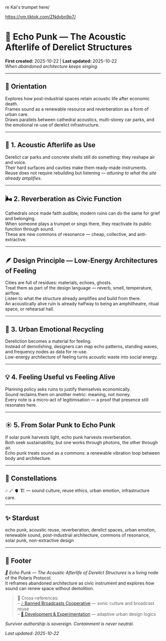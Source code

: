re Kai's trumpet here/ 

https://vm.tiktok.com/ZNdvbn9p7/

# 🎺 Echo Punk — The Acoustic Afterlife of Derelict Structures  
**First created:** 2025-10-22 | **Last updated:** 2025-10-22  
*When abandoned architecture keeps singing.*

---

## 🧭 Orientation  
Explores how post-industrial spaces retain acoustic life after economic death.  
Frames sound as a renewable resource and reverberation as a form of urban care.  
Draws parallels between cathedral acoustics, multi-storey car parks, and the emotional re-use of derelict infrastructure.

---

## 🧱 1. Acoustic Afterlife as Use  
Derelict car parks and concrete shells still do something: they reshape air and voice.  
Their hard surfaces and cavities make them ready-made instruments.  
Reuse does not require rebuilding but listening — *attuning to what the site already amplifies.*

---

## 🌬 2. Reverberation as Civic Function  
Cathedrals once made faith audible; modern ruins can do the same for grief and belonging.  
When someone plays a trumpet or sings there, they reactivate its public function through sound.  
These are new commons of resonance — cheap, collective, and anti-extractive.

---

## 🪶 Design Principle — Low-Energy Architectures of Feeling  
Cities are full of residues: materials, echoes, ghosts.  
Treat them as part of the design language — reverb, smell, temperature, airflow.  
Listen to what the structure already amplifies and build from there.  
An acoustically alive ruin is already halfway to being an amphitheatre, ritual space, or rehearsal hall.

---

## 🔄 3. Urban Emotional Recycling  
Dereliction becomes a material for feeling.  
Instead of demolishing, designers can map echo patterns, standing waves, and frequency nodes as data for re-use.  
Low-energy architecture of feeling turns acoustic waste into social energy.

---

## 💡 4. Feeling Useful vs Feeling Alive  
Planning policy asks ruins to justify themselves economically.  
Sound reclaims them on another metric: meaning, not money.  
Every note is a micro-act of legitimisation — a proof that presence still resonates here.

---

## ☀️ 5. From Solar Punk to Echo Punk  
If solar punk harvests light, echo punk harvests reverberation.  
Both seek sustainability, but one works through photons, the other through air.  
Echo punk treats sound as a commons: a renewable vibration loop between body and architecture.

---

## 🌌 Constellations  
🎶 🪄 🫀 🏗️ — sound culture, reuse ethics, urban emotion, infrastructure care.  

---

## ✨ Stardust  
echo punk, acoustic reuse, reverberation, derelict spaces, urban emotion, renewable sound, post-industrial architecture, commons of resonance, solar punk, non-extractive design  

---

## 🏮 Footer  
*🎺 Echo Punk — The Acoustic Afterlife of Derelict Structures* is a living node of the Polaris Protocol.  
It reframes abandoned architecture as civic instrument and explores how sound can renew space without demolition.  

> 📡 Cross-references:  
> – [🎶 Banned Broadcasts Cooperative](../🎶_Banned_Broadcasts_Cooperative/) — sonic culture and broadcast reuse  
> – [🧪 Development & Experimentation](../../🌀_System_Governance/🧪_Development_Experimentation/) — adaptive urban design logics  

*Survivor authorship is sovereign. Containment is never neutral.*  

_Last updated: 2025-10-22_
